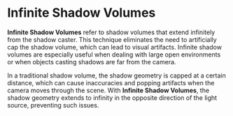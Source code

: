 # Infinite Shadow Volumes

**Infinite Shadow Volumes** refer to shadow volumes that extend infinitely from the shadow caster. This technique eliminates the need to artificially cap the shadow volume, which can lead to visual artifacts. Infinite shadow volumes are especially useful when dealing with large open environments or when objects casting shadows are far from the camera.

In a traditional shadow volume, the shadow geometry is capped at a certain distance, which can cause inaccuracies and popping artifacts when the camera moves through the scene. With **Infinite Shadow Volumes**, the shadow geometry extends to infinity in the opposite direction of the light source, preventing such issues.
